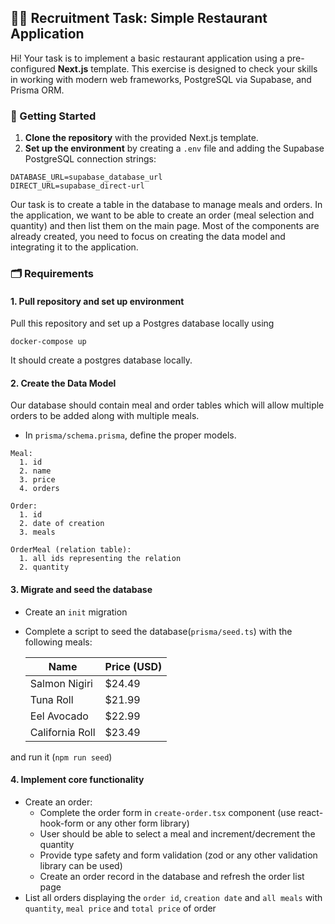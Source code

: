 ## 🧑‍🍳 Recruitment Task: Simple Restaurant Application

Hi! Your task is to implement a basic restaurant application using a pre-configured **Next.js** template. This exercise is designed to check your skills in working with modern web frameworks, PostgreSQL via Supabase, and Prisma ORM.

### 🚀 Getting Started

1. **Clone the repository** with the provided Next.js template.
2. **Set up the environment** by creating a `.env` file and adding the Supabase PostgreSQL connection strings:

```
DATABASE_URL=supabase_database_url
DIRECT_URL=supabase_direct-url
```

Our task is to create a table in the database to manage meals and orders. In the application, we want to be able to create an order (meal selection and quantity) and then list them on the main page.
Most of the components are already created, you need to focus on creating the data model and integrating it to the application.

### 🗂️ Requirements

#### 1. **Pull repository and set up environment**

Pull this repository and set up a Postgres database locally using

```
docker-compose up
```

It should create a postgres database locally.

#### 2. **Create the Data Model**

Our database should contain meal and order tables which will allow multiple orders to be added along with multiple meals.

- In `prisma/schema.prisma`, define the proper models.

```
Meal:
  1. id
  2. name
  3. price
  4. orders
```

```
Order:
  1. id
  2. date of creation
  3. meals
```

```
OrderMeal (relation table):
  1. all ids representing the relation
  2. quantity
```

#### 3. **Migrate and seed the database**

- Create an `init` migration
- Complete a script to seed the database(`prisma/seed.ts`) with the following meals:

  | Name            | Price (USD) |
  | --------------- | ----------- |
  | Salmon Nigiri   | \$24.49     |
  | Tuna Roll       | \$21.99     |
  | Eel Avocado     | \$22.99     |
  | California Roll | \$23.49     |

and run it (`npm run seed`)

#### 4. **Implement core functionality**

- Create an order:
  - Complete the order form in `create-order.tsx` component (use react-hook-form or any other form library)
  - User should be able to select a meal and increment/decrement the quantity
  - Provide type safety and form validation (zod or any other validation library can be used)
  - Create an order record in the database and refresh the order list page
- List all orders displaying the `order id`, `creation date` and `all meals` with `quantity`, `meal price` and `total price` of order

